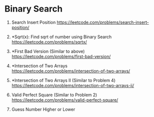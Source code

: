 # Binary Search

1. Search Insert Position
   https://leetcode.com/problems/search-insert-position/

2. *Sqrt(x): Find sqrt of number using Binary Search
   https://leetcode.com/problems/sqrtx/

3. *First Bad Version (Similar to above)
   https://leetcode.com/problems/first-bad-version/

4. *Intersection of Two Arrays
   https://leetcode.com/problems/intersection-of-two-arrays/

5. *Intersection of Two Arrays II (Similar to Problem 4)
   https://leetcode.com/problems/intersection-of-two-arrays-ii/

6. Valid Perfect Square (Similar to Problem 2)
   https://leetcode.com/problems/valid-perfect-square/

7. Guess Number Higher or Lower